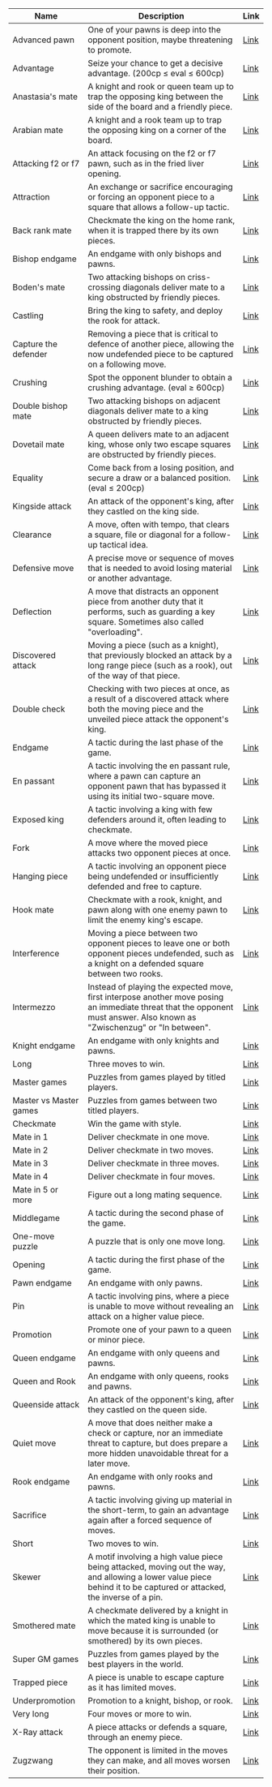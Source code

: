 | Name                    | Description                                                                                                         | Link                                                                                                      |
|-------------------------|---------------------------------------------------------------------------------------------------------------------|-----------------------------------------------------------------------------------------------------------|
| Advanced pawn           | One of your pawns is deep into the opponent position, maybe threatening to promote.                                 | [Link](https://github.com/pwenker/chessli2/blob/main/puzzles/advancedPawn.csv)                                      |
| Advantage               | Seize your chance to get a decisive advantage. (200cp ≤ eval ≤ 600cp)                                               | [Link](https://github.com/pwenker/chessli2/blob/main/puzzles/advantage.csv)                                         |
| Anastasia's mate        | A knight and rook or queen team up to trap the opposing king between the side of the board and a friendly piece.    | [Link](https://github.com/pwenker/chessli2/blob/main/puzzles/anastasiaMate.csv)                                     |
| Arabian mate            | A knight and a rook team up to trap the opposing king on a corner of the board.                                     | [Link](https://github.com/pwenker/chessli2/blob/main/puzzles/arabianMate.csv)                                       |
| Attacking f2 or f7      | An attack focusing on the f2 or f7 pawn, such as in the fried liver opening.                                        | [Link](https://github.com/pwenker/chessli2/blob/main/puzzles/attackingF2F7.csv)                                     |
| Attraction              | An exchange or sacrifice encouraging or forcing an opponent piece to a square that allows a follow-up tactic.       | [Link](https://github.com/pwenker/chessli2/blob/main/puzzles/attraction.csv)                                        |
| Back rank mate          | Checkmate the king on the home rank, when it is trapped there by its own pieces.                                    | [Link](https://github.com/pwenker/chessli2/blob/main/puzzles/backRankMate.csv)                                      |
| Bishop endgame          | An endgame with only bishops and pawns.                                                                             | [Link](https://github.com/pwenker/chessli2/blob/main/puzzles/bishopEndgame.csv)                                     |
| Boden's mate            | Two attacking bishops on criss-crossing diagonals deliver mate to a king obstructed by friendly pieces.             | [Link](https://github.com/pwenker/chessli2/blob/main/puzzles/bodenMate.csv)                                         |
| Castling                | Bring the king to safety, and deploy the rook for attack.                                                           | [Link](https://github.com/pwenker/chessli2/blob/main/puzzles/castling.csv)                                          |
| Capture the defender    | Removing a piece that is critical to defence of another piece, allowing the now undefended piece to be captured on a following move. | [Link](https://github.com/pwenker/chessli2/blob/main/puzzles/capturingDefender.csv)                                 |
| Crushing                | Spot the opponent blunder to obtain a crushing advantage. (eval ≥ 600cp)                                            | [Link](https://github.com/pwenker/chessli2/blob/main/puzzles/crushing.csv)                                          |
| Double bishop mate      | Two attacking bishops on adjacent diagonals deliver mate to a king obstructed by friendly pieces.                   | [Link](https://github.com/pwenker/chessli2/blob/main/puzzles/doubleBishopMate.csv)                                  |
| Dovetail mate           | A queen delivers mate to an adjacent king, whose only two escape squares are obstructed by friendly pieces.         | [Link](https://github.com/pwenker/chessli2/blob/main/puzzles/dovetailMate.csv)                                      |
| Equality                | Come back from a losing position, and secure a draw or a balanced position. (eval ≤ 200cp)                         | [Link](https://github.com/pwenker/chessli2/blob/main/puzzles/equality.csv)                                          |
| Kingside attack         | An attack of the opponent's king, after they castled on the king side.                                             | [Link](https://github.com/pwenker/chessli2/blob/main/puzzles/kingsideAttack.csv)                                    |
| Clearance               | A move, often with tempo, that clears a square, file or diagonal for a follow-up tactical idea.                    | [Link](https://github.com/pwenker/chessli2/blob/main/puzzles/clearance.csv)                                         |
| Defensive move          | A precise move or sequence of moves that is needed to avoid losing material or another advantage.                  | [Link](https://github.com/pwenker/chessli2/blob/main/puzzles/defensiveMove.csv)                                     |
| Deflection              | A move that distracts an opponent piece from another duty that it performs, such as guarding a key square. Sometimes also called "overloading". | [Link](https://github.com/pwenker/chessli2/blob/main/puzzles/deflection.csv)                                        |
| Discovered attack       | Moving a piece (such as a knight), that previously blocked an attack by a long range piece (such as a rook), out of the way of that piece. | [Link](https://github.com/pwenker/chessli2/blob/main/puzzles/discoveredAttack.csv)                                  |
| Double check            | Checking with two pieces at once, as a result of a discovered attack where both the moving piece and the unveiled piece attack the opponent's king. | [Link](https://github.com/pwenker/chessli2/blob/main/puzzles/doubleCheck.csv)                                       |
| Endgame                 | A tactic during the last phase of the game.                                                                        | [Link](https://github.com/pwenker/chessli2/blob/main/puzzles/endgame.csv)                                           |
| En passant              | A tactic involving the en passant rule, where a pawn can capture an opponent pawn that has bypassed it using its initial two-square move. | [Link](https://github.com/pwenker/chessli2/blob/main/puzzles/enPassant.csv)                                         |
| Exposed king            | A tactic involving a king with few defenders around it, often leading to checkmate.                                | [Link](https://github.com/pwenker/chessli2/blob/main/puzzles/exposedKing.csv)                                       |
| Fork                    | A move where the moved piece attacks two opponent pieces at once.                                                   | [Link](https://github.com/pwenker/chessli2/blob/main/puzzles/fork.csv)                                              |
| Hanging piece           | A tactic involving an opponent piece being undefended or insufficiently defended and free to capture.               | [Link](https://github.com/pwenker/chessli2/blob/main/puzzles/hangingPiece.csv)                                      |
| Hook mate               | Checkmate with a rook, knight, and pawn along with one enemy pawn to limit the enemy king's escape.                | [Link](https://github.com/pwenker/chessli2/blob/main/puzzles/hookMate.csv)                                          |
| Interference            | Moving a piece between two opponent pieces to leave one or both opponent pieces undefended, such as a knight on a defended square between two rooks. | [Link](https://github.com/pwenker/chessli2/blob/main/puzzles/interference.csv)                                      |
| Intermezzo              | Instead of playing the expected move, first interpose another move posing an immediate threat that the opponent must answer. Also known as "Zwischenzug" or "In between". | [Link](https://github.com/pwenker/chessli2/blob/main/puzzles/intermezzo.csv)                                        |
| Knight endgame          | An endgame with only knights and pawns.                                                                            | [Link](https://github.com/pwenker/chessli2/blob/main/puzzles/knightEndgame.csv)                                     |
| Long                    | Three moves to win.                                                                                                | [Link](https://github.com/pwenker/chessli2/blob/main/puzzles/long.csv)                                              |
| Master games            | Puzzles from games played by titled players.                                                                       | [Link](https://github.com/pwenker/chessli2/blob/main/puzzles/master.csv)                                            |
| Master vs Master games  | Puzzles from games between two titled players.                                                                     | [Link](https://github.com/pwenker/chessli2/blob/main/puzzles/masterVsMaster.csv)                                    |
| Checkmate               | Win the game with style.                                                                                           | [Link](https://github.com/pwenker/chessli2/blob/main/puzzles/mate.csv)                                              |
| Mate in 1               | Deliver checkmate in one move.                                                                                     | [Link](https://github.com/pwenker/chessli2/blob/main/puzzles/mateIn1.csv)                                           |
| Mate in 2               | Deliver checkmate in two moves.                                                                                    | [Link](https://github.com/pwenker/chessli2/blob/main/puzzles/mateIn2.csv)                                           |
| Mate in 3               | Deliver checkmate in three moves.                                                                                  | [Link](https://github.com/pwenker/chessli2/blob/main/puzzles/mateIn3.csv)                                           |
| Mate in 4               | Deliver checkmate in four moves.                                                                                   | [Link](https://github.com/pwenker/chessli2/blob/main/puzzles/mateIn4.csv)                                           |
| Mate in 5 or more       | Figure out a long mating sequence.                                                                                 | [Link](https://github.com/pwenker/chessli2/blob/main/puzzles/mateIn5.csv)                                           |
| Middlegame              | A tactic during the second phase of the game.                                                                      | [Link](https://github.com/pwenker/chessli2/blob/main/puzzles/middlegame.csv)                                        |
| One-move puzzle         | A puzzle that is only one move long.                                                                               | [Link](https://github.com/pwenker/chessli2/blob/main/puzzles/oneMove.csv)                                           |
| Opening                 | A tactic during the first phase of the game.                                                                       | [Link](https://github.com/pwenker/chessli2/blob/main/puzzles/opening.csv)                                           |
| Pawn endgame            | An endgame with only pawns.                                                                                        | [Link](https://github.com/pwenker/chessli2/blob/main/puzzles/pawnEndgame.csv)                                       |
| Pin                     | A tactic involving pins, where a piece is unable to move without revealing an attack on a higher value piece.      | [Link](https://github.com/pwenker/chessli2/blob/main/puzzles/pin.csv)                                               |
| Promotion               | Promote one of your pawn to a queen or minor piece.                                                                | [Link](https://github.com/pwenker/chessli2/blob/main/puzzles/promotion.csv)                                         |
| Queen endgame           | An endgame with only queens and pawns.                                                                             | [Link](https://github.com/pwenker/chessli2/blob/main/puzzles/queenEndgame.csv)                                      |
| Queen and Rook          | An endgame with only queens, rooks and pawns.                                                                      | [Link](https://github.com/pwenker/chessli2/blob/main/puzzles/queenRookEndgame.csv)                                  |
| Queenside attack        | An attack of the opponent's king, after they castled on the queen side.                                            | [Link](https://github.com/pwenker/chessli2/blob/main/puzzles/queensideAttack.csv)                                   |
| Quiet move              | A move that does neither make a check or capture, nor an immediate threat to capture, but does prepare a more hidden unavoidable threat for a later move. | [Link](https://github.com/pwenker/chessli2/blob/main/puzzles/quietMove.csv)                                         |
| Rook endgame            | An endgame with only rooks and pawns.                                                                              | [Link](https://github.com/pwenker/chessli2/blob/main/puzzles/rookEndgame.csv)                                       |
| Sacrifice               | A tactic involving giving up material in the short-term, to gain an advantage again after a forced sequence of moves. | [Link](https://github.com/pwenker/chessli2/blob/main/puzzles/sacrifice.csv)                                         |
| Short                   | Two moves to win.                                                                                                  | [Link](https://github.com/pwenker/chessli2/blob/main/puzzles/short.csv)                                             |
| Skewer                  | A motif involving a high value piece being attacked, moving out the way, and allowing a lower value piece behind it to be captured or attacked, the inverse of a pin. | [Link](https://github.com/pwenker/chessli2/blob/main/puzzles/skewer.csv)                                            |
| Smothered mate          | A checkmate delivered by a knight in which the mated king is unable to move because it is surrounded (or smothered) by its own pieces. | [Link](https://github.com/pwenker/chessli2/blob/main/puzzles/smotheredMate.csv)                                     |
| Super GM games          | Puzzles from games played by the best players in the world.                                                        | [Link](https://github.com/pwenker/chessli2/blob/main/puzzles/superGM.csv)                                           |
| Trapped piece           | A piece is unable to escape capture as it has limited moves.                                                       | [Link](https://github.com/pwenker/chessli2/blob/main/puzzles/trappedPiece.csv)                                      |
| Underpromotion          | Promotion to a knight, bishop, or rook.                                                                            | [Link](https://github.com/pwenker/chessli2/blob/main/puzzles/underPromotion.csv)                                    |
| Very long               | Four moves or more to win.                                                                                         | [Link](https://github.com/pwenker/chessli2/blob/main/puzzles/veryLong.csv)                                          |
| X-Ray attack            | A piece attacks or defends a square, through an enemy piece.                                                       | [Link](https://github.com/pwenker/chessli2/blob/main/puzzles/xRayAttack.csv)                                        |
| Zugzwang                | The opponent is limited in the moves they can make, and all moves worsen their position.                           | [Link](https://github.com/pwenker/chessli2/blob/main/puzzles/zugzwang.csv)                                          |
